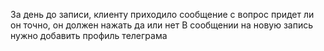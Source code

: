 За день до записи, клиенту приходило сообщение с вопрос придет ли он точно, он должен нажать да или нет
В сообщении на новую запись нужно добавить профиль телеграма